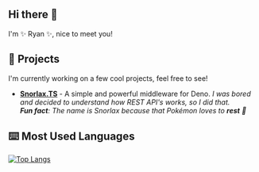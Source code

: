 ## Hi there 👋
I'm ✨ Ryan ✨, nice to meet you!

## 👾 Projects
I'm currently working on a few cool projects, feel free to see!
- [**Snorlax.TS**](https://github.com/ryaangu/Snorlax.ts) - A simple and powerful middleware for Deno. _I was bored and decided to understand how REST API's works, so I did that._\
_**Fun fact**: The name is Snorlax because that Pokémon loves to **rest** 🤣_

## ⌨️ Most Used Languages
[![Top Langs](https://github-readme-stats.vercel.app/api/top-langs/?username=ryaangu&layout=donut&theme=transparent)](https://github.com/ryaangu)
<!--
**ryaangu/ryaangu** is a ✨ _special_ ✨ repository because its `README.md` (this file) appears on your GitHub profile.

Here are some ideas to get you started:

- 🔭 I’m currently working on ...
- 🌱 I’m currently learning ...
- 👯 I’m looking to collaborate on ...
- 🤔 I’m looking for help with ...
- 💬 Ask me about ...
- 📫 How to reach me: ...
- 😄 Pronouns: ...
- ⚡ Fun fact: ...
-->
